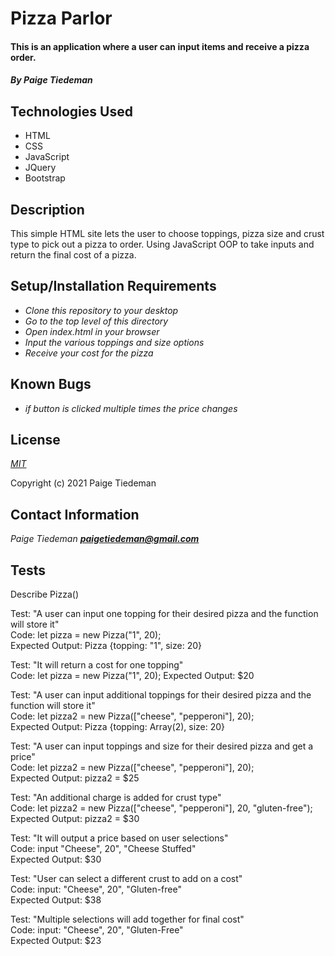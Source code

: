 # Pizza Parlor

#### This is an application where a user can input items and receive a pizza order.

#### _By Paige Tiedeman_

## Technologies Used

* HTML
* CSS
* JavaScript
* JQuery
* Bootstrap

## Description

This simple HTML site lets the user to choose toppings, pizza size and crust type to pick out a pizza to order. Using JavaScript OOP to take inputs and return the final cost of a pizza. 

## Setup/Installation Requirements

* _Clone this repository to your desktop_
* _Go to the top level of this directory_
* _Open index.html in your browser_
* _Input the various toppings and size options_
* _Receive your cost for the pizza_

## Known Bugs

* _if button is clicked multiple times the price changes_

## License

_[MIT](https://opensource.org/licenses/MIT)_

Copyright (c) 2021 Paige Tiedeman

## Contact Information

_Paige Tiedeman **paigetiedeman@gmail.com**_

## Tests

Describe Pizza()

Test: "A user can input one topping for their desired pizza and the function will store it"  
Code: let pizza = new Pizza("1", 20);  
Expected Output: Pizza {topping: "1", size: 20}  

Test: "It will return a cost for one topping"  
Code: let pizza = new Pizza("1", 20);
Expected Output: $20

Test: "A user can input additional toppings for their desired pizza and the function will store it"  
Code: let pizza2 = new Pizza(["cheese", "pepperoni"], 20);  
Expected Output: Pizza {topping: Array(2), size: 20}  

Test: "A user can input toppings and size for their desired pizza and get a price"  
Code: let pizza2 = new Pizza(["cheese", "pepperoni"], 20);  
Expected Output: pizza2 = $25  

Test: "An additional charge is added for crust type"  
Code: let pizza2 = new Pizza(["cheese", "pepperoni"], 20, "gluten-free");  
Expected Output: pizza2 = $30  

Test: "It will output a price based on user selections"   
Code: input "Cheese", 20", "Cheese Stuffed"  
Expected Output: $30   

Test: "User can select a different crust to add on a cost"  
Code: input: "Cheese", 20", "Gluten-free"  
Expected Output: $38  

Test: "Multiple selections will add together for final cost"  
Code: input: "Cheese", 20", "Gluten-Free"  
Expected Output: $23  
